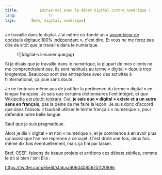 ```yaml
---
title:			Lâchez-moi avec le débat digital contre numérique !
lang:				fr
tags:       [Web, digital, numérique]
---
```


Je travaille dans le digital. J'ai même co-fondé un « [assembleur de cocktails digitaux 100% indépendant](http://clever-age.com) », c'est dire. Et vous ne me ferez pas dire de sitôt que je travaille dans le numérique.
<figure>
  ![](digital-vs-numerique.jpg)
</figure>

Si je disais que je travaille dans le numérique, la plupart de mes clients ne me comprendraient pas, ils sont habitués au terme « digital » depuis trop longtemps. Beaucoup sont des entreprises avec des activités à l'international, ça joue sans doute.

Je ne tenterais même pas de justifier la pertinence du terme « digital » en langue française. Je sais que certains dictionnaires l'ont intégré, et que [Wikipedia est plutôt tolérant](http://fr.wikipedia.org/wiki/Num%C3%A9rique#.C2.AB_Num.C3.A9rique_.C2.BB_et_.C2.AB_digital_.C2.BB). Oui, **je sais que « digital » existe et a un autre sens en français**, pas la peine de me faire la leçon. Je suis donc d'accord que dans l'absolu il faudrait utiliser le terme français « numérique », pour défendre notre belle langue.

Sauf que je suis pragmatique.

Alors je dis « digital » et non « numérique », et je commence à en avoir plus qu'assez que l'on me reprenne à ce sujet. C'est drôle une fois, deux fois, même dix fois éventuellement, mais ça fini par lasser.

Bref, OSEF, faisons de beaux projets et arrêtons ces débats stériles, comme le dit si bien l'ami Élie :

https://twitter.com/ElieSl/status/606040859751120896
